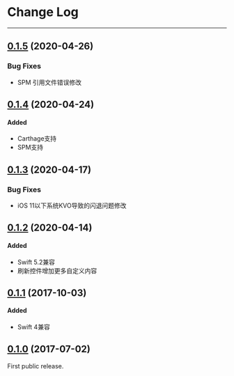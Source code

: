 # Change Log

-----

## [0.1.5](https://github.com/FCXPods/SwiftFCXRefresh/releases/tag/0.1.5) (2020-04-26)

### Bug Fixes
- SPM 引用文件错误修改

## [0.1.4](https://github.com/FCXPods/SwiftFCXRefresh/releases/tag/0.1.4) (2020-04-24)

#### Added
- Carthage支持
- SPM支持

## [0.1.3](https://github.com/FCXPods/SwiftFCXRefresh/releases/tag/0.1.3) (2020-04-17)

### Bug Fixes
- iOS 11以下系统KVO导致的闪退问题修改

## [0.1.2](https://github.com/FCXPods/SwiftFCXRefresh/releases/tag/0.1.2) (2020-04-14)

#### Added
- Swift 5.2兼容
- 刷新控件增加更多自定义内容

## [0.1.1](https://github.com/FCXPods/SwiftFCXRefresh/releases/tag/0.1.1) (2017-10-03)

#### Added
- Swift 4兼容

## [0.1.0](https://github.com/FCXPods/SwiftFCXRefresh/releases/tag/0.1.0) (2017-07-02)

First public release.

